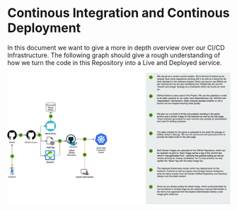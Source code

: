 # Continous Integration and Continous Deployment
In this document we want to give a more in depth overview over our CI/CD Infrastructure.
The following graph should give a rough understanding of how we turn the code in this Repository into a Live and Deployed service.

![CI-CD Diagram]( ./assets/CI-CD.drawio.svg )

